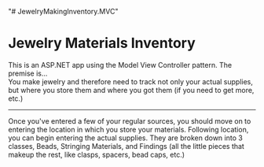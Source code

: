 "# JewelryMakingInventory.MVC" 
    </style>
<div class="jumbotron">
        <h1 class="display-4">Jewelry Materials Inventory</h1>
        <p>This is an ASP.NET app using the Model View Controller pattern. The premise is...<br />  You make jewelry and therefore need to track not only your actual supplies, but where you store them and where you got them (if you need to get more, etc.)<hr /></p>
        <p>
            Once you've entered a few of your regular sources, you should move on to entering the location in which you store your materials. Following location, you can begin entering the actual supplies. They are broken down into 3 classes, Beads, Stringing Materials, and Findings (all the little pieces that makeup the rest, like clasps, spacers, bead caps, etc.)
        </p>
